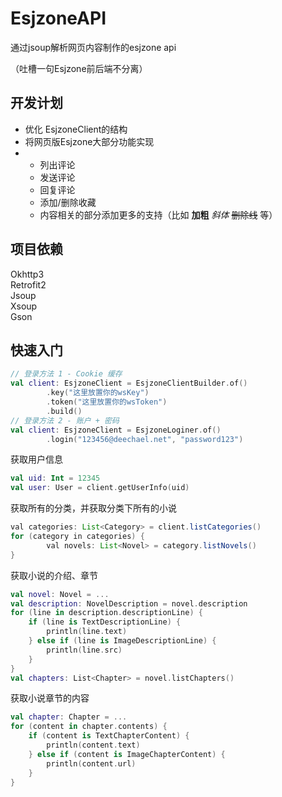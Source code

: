 # EsjzoneAPI
通过jsoup解析网页内容制作的esjzone api

（吐槽一句Esjzone前后端不分离）

## 开发计划
- 优化 EsjzoneClient的结构
- 将网页版Esjzone大部分功能实现
- - 列出评论
  - 发送评论
  - 回复评论
  - 添加/删除收藏
  - 内容相关的部分添加更多的支持（比如 **加粗** *斜体* ~~删除线~~ 等）

## 项目依赖
Okhttp3\
Retrofit2\
Jsoup\
Xsoup\
Gson

## 快速入门
```kotlin
// 登录方法 1 - Cookie 缓存
val client: EsjzoneClient = EsjzoneClientBuilder.of()
        .key("这里放置你的wsKey")
        .token("这里放置你的wsToken")
        .build()
// 登录方法 2 - 账户 + 密码
val client: EsjzoneClient = EsjzoneLoginer.of()
        .login("123456@deechael.net", "password123")
```
获取用户信息
```kotlin
val uid: Int = 12345
val user: User = client.getUserInfo(uid)
```
获取所有的分类，并获取分类下所有的小说
```java
val categories: List<Category> = client.listCategories()
for (category in categories) {
        val novels: List<Novel> = category.listNovels()
}
```
获取小说的介绍、章节
```kotlin
val novel: Novel = ...
val description: NovelDescription = novel.description
for (line in description.descriptionLine) {
    if (line is TextDescriptionLine) {
        println(line.text)
    } else if (line is ImageDescriptionLine) {
        println(line.src)
    }   
}
val chapters: List<Chapter> = novel.listChapters()
```
获取小说章节的内容
```kotlin
val chapter: Chapter = ...
for (content in chapter.contents) {
    if (content is TextChapterContent) {
        println(content.text)
    } else if (content is ImageChapterContent) {
        println(content.url)
    }
}
```